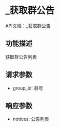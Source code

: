 # _获取群公告

API文档：[_获取群公告](https://napcat.apifox.cn/226658742e0.md)

## 功能描述
获取群公告列表

## 请求参数
- group_id: 群号

## 响应参数
- notices: 公告列表
